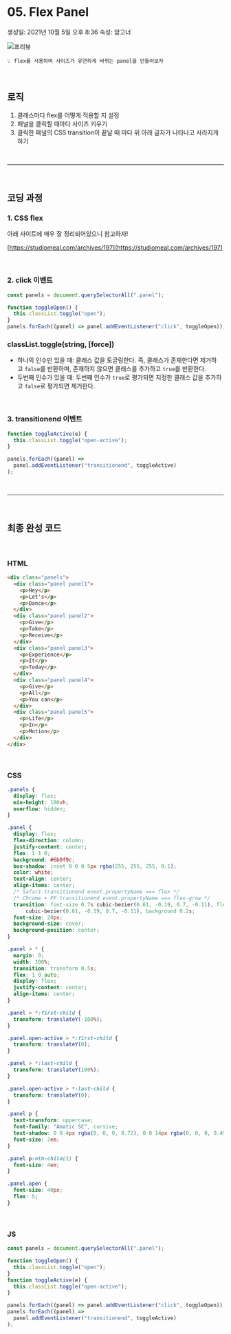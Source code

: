 # 05. Flex Panel

생성일: 2021년 10월 5일 오후 8:36
속성: 암고너

![프리뷰](https://user-images.githubusercontent.com/87363422/156089620-89fac815-c4c5-4683-be7f-8eafaae8dbde.png)

```
💡 flex를 사용하여 사이즈가 유연하게 바뀌는 panel을 만들어보자
```

<br/>

## 로직

1. 클래스마다 flex를 어떻게 적용할 지 설정
2. 패널을 클릭할 때마다 사이즈 키우기
3. 클릭한 패널의 CSS transition이 끝날 때 마다 위 아래 글자가 나타나고 사라지게 하기

<br/>

---

<br/>

## 코딩 과정

### **1. CSS flex**

아래 사이트에 매우 잘 정리되어있으니 참고하자!

[https://studiomeal.com/archives/197](https://studiomeal.com/archives/197)

<br/>

### **2. click 이벤트**

```jsx
const panels = document.querySelectorAll(".panel");

function toggleOpen() {
  this.classList.toggle("open");
}
panels.forEach((panel) => panel.addEventListener("click", toggleOpen));
```

### classList.toggle(string, [force])

- 하나의 인수만 있을 때: 클래스 값을 토글링한다. 즉, 클래스가 존재한다면 제거하고 `false`를 반환하며, 존재하지 않으면 클래스를 추가하고 `true`를 반환한다.
- 두번째 인수가 있을 때: 두번째 인수가 `true`로 평가되면 지정한 클래스 값을 추가하고 `false`로 평가되면 제거한다.

<br/>

### **3. transitionend 이벤트**

```jsx
function toggleActive(e) {
  this.classList.toggle("open-active");
}

panels.forEach((panel) =>
  panel.addEventListener("transitionend", toggleActive)
);
```

<br/>

---

<br/>

## 최종 완성 코드

<br/>

### **HTML**

```html
<div class="panels">
  <div class="panel panel1">
    <p>Hey</p>
    <p>Let's</p>
    <p>Dance</p>
  </div>
  <div class="panel panel2">
    <p>Give</p>
    <p>Take</p>
    <p>Receive</p>
  </div>
  <div class="panel panel3">
    <p>Experience</p>
    <p>It</p>
    <p>Today</p>
  </div>
  <div class="panel panel4">
    <p>Give</p>
    <p>All</p>
    <p>You can</p>
  </div>
  <div class="panel panel5">
    <p>Life</p>
    <p>In</p>
    <p>Motion</p>
  </div>
</div>
```

<br/>

### **CSS**

```css
.panels {
  display: flex;
  min-height: 100vh;
  overflow: hidden;
}

.panel {
  display: flex;
  flex-direction: column;
  justify-content: center;
  flex: 1 1 0;
  background: #6b0f9c;
  box-shadow: inset 0 0 0 5px rgba(255, 255, 255, 0.1);
  color: white;
  text-align: center;
  align-items: center;
  /* Safari transitionend event.propertyName === flex */
  /* Chrome + FF transitionend event.propertyName === flex-grow */
  transition: font-size 0.7s cubic-bezier(0.61, -0.19, 0.7, -0.11), flex 0.7s
      cubic-bezier(0.61, -0.19, 0.7, -0.11), background 0.2s;
  font-size: 20px;
  background-size: cover;
  background-position: center;
}

.panel > * {
  margin: 0;
  width: 100%;
  transition: transform 0.5s;
  flex: 1 0 auto;
  display: flex;
  justify-content: center;
  align-items: center;
}

.panel > *:first-child {
  transform: translateY(-100%);
}

.panel.open-active > *:first-child {
  transform: translateY(0);
}

.panel > *:last-child {
  transform: translateY(100%);
}

.panel.open-active > *:last-child {
  transform: translateY(0);
}

.panel p {
  text-transform: uppercase;
  font-family: "Amatic SC", cursive;
  text-shadow: 0 0 4px rgba(0, 0, 0, 0.72), 0 0 14px rgba(0, 0, 0, 0.45);
  font-size: 2em;
}

.panel p:nth-child(2) {
  font-size: 4em;
}

.panel.open {
  font-size: 40px;
  flex: 5;
}
```

<br/>

### **JS**

```jsx
const panels = document.querySelectorAll(".panel");

function toggleOpen() {
  this.classList.toggle("open");
}
function toggleActive(e) {
  this.classList.toggle("open-active");
}

panels.forEach((panel) => panel.addEventListener("click", toggleOpen));
panels.forEach((panel) =>
  panel.addEventListener("transitionend", toggleActive)
);
```

